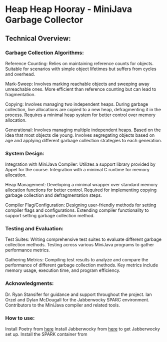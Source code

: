 # Heap Heap Hooray - MiniJava Garbage Collector

## Technical Overview:

### Garbage Collection Algorithms:
Reference Counting:
    Relies on maintaining reference counts for objects.
    Suitable for scenarios with simple object lifetimes but suffers from cycles and overhead.

Mark-Sweep:
    Involves marking reachable objects and sweeping away unreachable ones.
    More efficient than reference counting but can lead to fragmentation.

Copying:
    Involves managing two independent heaps.
    During garbage collection, live allocations are copied to a new heap, defragmenting it in the process.
    Requires a minimal heap system for better control over memory allocation.

Generational:
    Involves managing multiple independent heaps.
    Based on the idea that most objects die young.
    Involves segregating objects based on age and applying different garbage collection strategies to each generation.

### System Design:
Integration with MiniJava Compiler:
    Utilizes a support library provided by Appel for the course.
    Integration with a minimal C runtime for memory allocation.

Heap Management:
    Developing a minimal wrapper over standard memory allocation functions for better control.
    Required for implementing copying garbage collection and defragmentation steps.

Compiler Flag/Configuration:
    Designing user-friendly methods for setting compiler flags and configurations.
    Extending compiler functionality to support setting garbage collection method.

### Testing and Evaluation:

Test Suites:
    Writing comprehensive test suites to evaluate different garbage collection methods.
    Testing across various MiniJava programs to gather performance metrics.

Gathering Metrics:
    Compiling test results to analyze and compare the performance of different garbage collection methods.
    Key metrics include memory usage, execution time, and program efficiency.

### Acknowledgments:

Dr. Ryan Stansifer for guidance and support throughout the project.
Ian Orzel and Dylan McDougall for the Jabberwocky SPARC environment.
Contributors to the MiniJava compiler and related tools.

### How to use:
Install Poetry from [here](https://python-poetry.org/docs/#installing-with-the-official-installer)
Install Jabberwocky from [here](https://github.com/Kippiii/jabberwocky-container-manager/tree/4d2cd4380169a0b81d623fc6a7e900807e9c7ffe?tab=readme-ov-file#jabberwocky-container-manager) to get Jabberwocky set up.
Install the SPARK container from <DROPBOX LINK TO BE ADDED>
